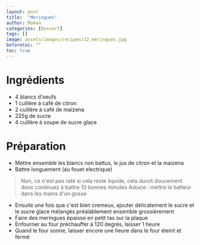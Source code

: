 ```yaml
---
layout: post
title:  "Meringues"
author: Moman
categories: [Dessert]
tags: []
image: assets/images/recipes/22_meringues.jpg
beforetoc: ""
toc: true
---
```


# Ingrédients 
* 4 blancs d'oeufs
* 1 cuillère à café de citron
* 2 cuillère à café de maizena
* 225g de sucre
* 4 cuillère à soupe de sucre glace

# Préparation
* Mettre ensemble les blancs non battus, le jus de citron et la maizena
* Battre longuement (au fouet electrique)
> Non, ce n'est pas raté si cela reste liquide, cela durcit doucement donc continuez à battre 10 bonnes minutes
> Astuce : mettre le batteur dans les mains d'un gosse
* Ensuite une fois que c'est bien cremeux, ajouter délicatement le sucre et le sucre glace mélangés préalablement ensemble grossièrement
* Faire des meringues épaisse en petit tas sur la plaque
* Enfourner au four préchauffer à 120 degrés, laisser 1 heure
* Quand le four sonne, laisser encore une heure dans le four éteint et fermé


